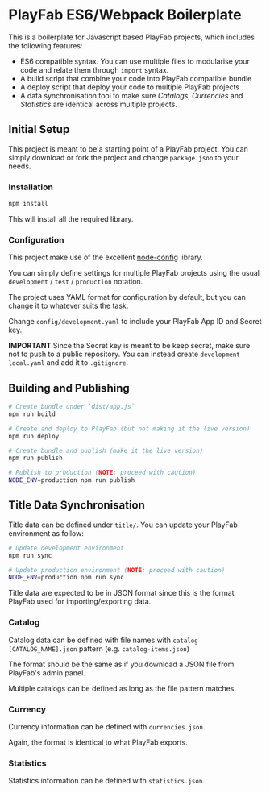 # PlayFab ES6/Webpack Boilerplate

This is a boilerplate for Javascript based PlayFab projects, which includes the following features:

* ES6 compatible syntax. You can use multiple files to modularise your code and relate them through `import` syntax.
* A build script that combine your code into PlayFab compatible bundle
* A deploy script that deploy your code to multiple PlayFab projects
* A data synchronisation tool to make sure _Catalogs_, _Currencies_ and _Statistics_ are identical across multiple projects.

## Initial Setup

This project is meant to be a starting point of a PlayFab project. You can simply download or fork the project and change `package.json` to your needs.

### Installation

```bash
npm install
```

This will install all the required library.

### Configuration

This project make use of the excellent [node-config](https://github.com/lorenwest/node-config) library.

You can simply define settings for multiple PlayFab projects using the usual `development` / `test` / `production` notation.

The project uses YAML format for configuration by default, but you can change it to whatever suits the task.

Change `config/development.yaml` to include your PlayFab App ID and Secret key.

**IMPORTANT** Since the Secret key is meant to be keep secret, make sure not to push to a public repository. You can instead create `development-local.yaml` and add it to `.gitignore`.

## Building and Publishing

```bash
# Create bundle under `dist/app.js`
npm run build

# Create and deploy to PlayFab (but not making it the live version)
npm run deploy

# Create bundle and publish (make it the live version)
npm run publish

# Publish to production (NOTE: proceed with caution)
NODE_ENV=production npm run publish
```

## Title Data Synchronisation

Title data can be defined under `title/`. You can update your PlayFab environment as follow:

```bash
# Update development environment
npm run sync

# Update production environment (NOTE: proceed with caution)
NODE_ENV=production npm run sync
```

Title data are expected to be in JSON format since this is the format PlayFab used for importing/exporting data.

### Catalog

Catalog data can be defined with file names with `catalog-[CATALOG_NAME].json` pattern (e.g. `catalog-items.json`)

The format should be the same as if you download a JSON file from PlayFab's admin panel.

Multiple catalogs can be defined as long as the file pattern matches.

### Currency

Currency information can be defined with `currencies.json`.

Again, the format is identical to what PlayFab exports.

### Statistics

Statistics information can be defined with `statistics.json`.